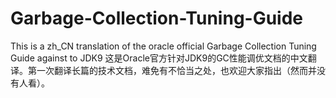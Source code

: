 # Garbage-Collection-Tuning-Guide
This is a zh_CN translation of the oracle official Garbage Collection Tuning Guide against to JDK9
这是Oracle官方针对JDK9的GC性能调优文档的中文翻译。第一次翻译长篇的技术文档，难免有不恰当之处，也欢迎大家指出（然而并没有人看）。
